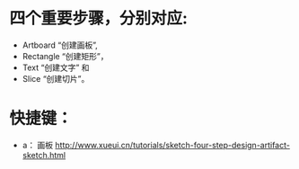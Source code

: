 # 四个重要步骤，分别对应:
- Artboard “创建画板”, 
- Rectangle “创建矩形”，
- Text “创建文字” 和 
- Slice “创建切片”。

# 快捷键：
+ a： 画板
http://www.xueui.cn/tutorials/sketch-four-step-design-artifact-sketch.html

